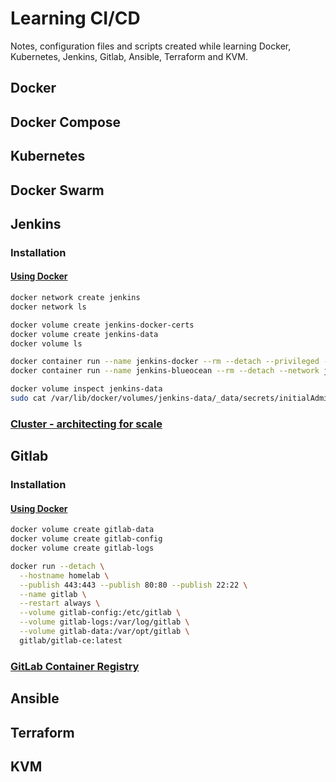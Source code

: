 # Learning CI/CD

Notes, configuration files and scripts created while learning Docker, Kubernetes, Jenkins, Gitlab, Ansible, Terraform and KVM.

## Docker 

## Docker Compose

## Kubernetes

## Docker Swarm

## Jenkins

### Installation

#### [Using Docker](https://www.jenkins.io/doc/book/installing/#downloading-and-running-jenkins-in-docker)

```bash
docker network create jenkins
docker network ls

docker volume create jenkins-docker-certs
docker volume create jenkins-data
docker volume ls

docker container run --name jenkins-docker --rm --detach --privileged --network jenkins --network-alias docker --env DOCKER_TLS_CERTDIR=/certs --volume jenkins-docker-certs:/certs/client --volume jenkins-data:/var/jenkins_home --publish 2376:2376 docker:dind
docker container run --name jenkins-blueocean --rm --detach --network jenkins --env DOCKER_HOST=tcp://docker:2376 --env DOCKER_CERT_PATH=/certs/client --env DOCKER_TLS_VERIFY=1 --publish 8080:8080 --publish 50000:50000 --volume jenkins-data:/var/jenkins_home --volume jenkins-docker-certs:/certs/client:ro jenkinsci/blueocean

docker volume inspect jenkins-data 
sudo cat /var/lib/docker/volumes/jenkins-data/_data/secrets/initialAdminPassword 

```

### [Cluster - architecting for scale](https://www.jenkins.io/doc/book/architecting-for-scale/)

## Gitlab

### Installation

#### [Using Docker](https://docs.gitlab.com/omnibus/docker/)

```bash
docker volume create gitlab-data
docker volume create gitlab-config
docker volume create gitlab-logs

docker run --detach \
  --hostname homelab \
  --publish 443:443 --publish 80:80 --publish 22:22 \
  --name gitlab \
  --restart always \
  --volume gitlab-config:/etc/gitlab \
  --volume gitlab-logs:/var/log/gitlab \
  --volume gitlab-data:/var/opt/gitlab \
  gitlab/gitlab-ce:latest
```

### [GitLab Container Registry](https://docs.gitlab.com/omnibus/architecture/registry/README.html)

## Ansible 

## Terraform

## KVM